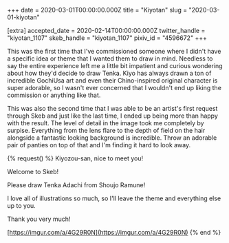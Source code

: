 +++
date = 2020-03-01T00:00:00.000Z
title = "Kiyotan"
slug = "2020-03-01-kiyotan"

[extra]
accepted_date = 2020-02-14T00:00:00.000Z
twitter_handle = "kiyotan_1107"
skeb_handle = "kiyotan_1107"
pixiv_id = "4596672"
+++

This was the first time that I've commissioned someone where I didn't have a specific idea or theme that I wanted them to draw in mind. Needless to say the entire experience left me a little bit impatient and curious wondering about how they'd decide to draw Tenka. Kiyo has always drawn a ton of incredible GochiUsa art and even their Chino-inspired original character is super adorable, so I wasn't ever concerned that I wouldn't end up liking the commission or anything like that.

This was also the second time that I was able to be an artist's first request through Skeb and just like the last time, I ended up being more than happy with the result. The level of detail in the image took me completely by surpise. Everything from the lens flare to the depth of field on the hair alongside a fantastic looking background is incredible. Throw an adorable pair of panties on top of that and I'm finding it hard to look away.

{% request() %}
Kiyozou-san, nice to meet you!

Welcome to Skeb!

Please draw Tenka Adachi from Shoujo Ramune!

I love all of illustrations so much, so I'll leave the theme and everything else up to you.

Thank you very much!

[https://imgur.com/a/4G29R0N](https://imgur.com/a/4G29R0N)
{% end %}